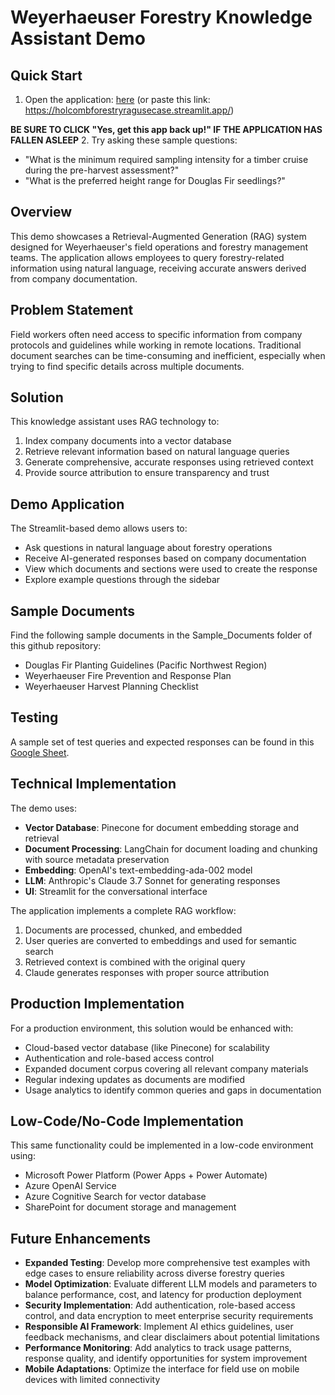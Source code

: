 # Weyerhaeuser Forestry Knowledge Assistant Demo

## Quick Start
1. Open the application: [here](https://holcombforestryragusecase.streamlit.app/) (or paste this link: https://holcombforestryragusecase.streamlit.app/)
 
  **BE SURE TO CLICK "Yes, get this app back up!" IF THE APPLICATION HAS FALLEN ASLEEP**
2. Try asking these sample questions:
   - "What is the minimum required sampling intensity for a timber cruise during the pre-harvest assessment?"
   - "What is the preferred height range for Douglas Fir seedlings?"

## Overview
This demo showcases a Retrieval-Augmented Generation (RAG) system designed for Weyerhaeuser's field operations and forestry management teams. The application allows employees to query forestry-related information using natural language, receiving accurate answers derived from company documentation.

## Problem Statement
Field workers often need access to specific information from company protocols and guidelines while working in remote locations. Traditional document searches can be time-consuming and inefficient, especially when trying to find specific details across multiple documents.

## Solution
This knowledge assistant uses RAG technology to:
1. Index company documents into a vector database
2. Retrieve relevant information based on natural language queries
3. Generate comprehensive, accurate responses using retrieved context
4. Provide source attribution to ensure transparency and trust

## Demo Application
The Streamlit-based demo allows users to:
- Ask questions in natural language about forestry operations
- Receive AI-generated responses based on company documentation
- View which documents and sections were used to create the response
- Explore example questions through the sidebar

## Sample Documents
Find the following sample documents in the Sample_Documents folder of this github repository:
- Douglas Fir Planting Guidelines (Pacific Northwest Region)
- Weyerhaeuser Fire Prevention and Response Plan
- Weyerhaeuser Harvest Planning Checklist

## Testing
A sample set of test queries and expected responses can be found in this [Google Sheet](https://docs.google.com/spreadsheets/d/1TkVRBcPWqG4YY9x1mxdUZwh_Xyt-qlE0Nqw20x5X68U/edit?usp=sharing).

## Technical Implementation

The demo uses:
- **Vector Database**: Pinecone for document embedding storage and retrieval
- **Document Processing**: LangChain for document loading and chunking with source metadata preservation
- **Embedding**: OpenAI's text-embedding-ada-002 model
- **LLM**: Anthropic's Claude 3.7 Sonnet for generating responses
- **UI**: Streamlit for the conversational interface

The application implements a complete RAG workflow:
1. Documents are processed, chunked, and embedded
2. User queries are converted to embeddings and used for semantic search
3. Retrieved context is combined with the original query
4. Claude generates responses with proper source attribution

## Production Implementation
For a production environment, this solution would be enhanced with:
- Cloud-based vector database (like Pinecone) for scalability
- Authentication and role-based access control
- Expanded document corpus covering all relevant company materials
- Regular indexing updates as documents are modified
- Usage analytics to identify common queries and gaps in documentation

## Low-Code/No-Code Implementation
This same functionality could be implemented in a low-code environment using:
- Microsoft Power Platform (Power Apps + Power Automate)
- Azure OpenAI Service
- Azure Cognitive Search for vector database
- SharePoint for document storage and management

## Future Enhancements
- **Expanded Testing**: Develop more comprehensive test examples with edge cases to ensure reliability across diverse forestry queries
- **Model Optimization**: Evaluate different LLM models and parameters to balance performance, cost, and latency for production deployment
- **Security Implementation**: Add authentication, role-based access control, and data encryption to meet enterprise security requirements
- **Responsible AI Framework**: Implement AI ethics guidelines, user feedback mechanisms, and clear disclaimers about potential limitations
- **Performance Monitoring**: Add analytics to track usage patterns, response quality, and identify opportunities for system improvement
- **Mobile Adaptations**: Optimize the interface for field use on mobile devices with limited connectivity
